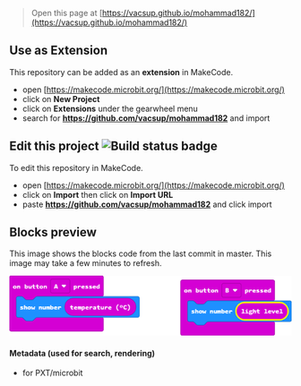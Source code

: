 
> Open this page at [https://vacsup.github.io/mohammad182/](https://vacsup.github.io/mohammad182/)

## Use as Extension

This repository can be added as an **extension** in MakeCode.

* open [https://makecode.microbit.org/](https://makecode.microbit.org/)
* click on **New Project**
* click on **Extensions** under the gearwheel menu
* search for **https://github.com/vacsup/mohammad182** and import

## Edit this project ![Build status badge](https://github.com/vacsup/mohammad182/workflows/MakeCode/badge.svg)

To edit this repository in MakeCode.

* open [https://makecode.microbit.org/](https://makecode.microbit.org/)
* click on **Import** then click on **Import URL**
* paste **https://github.com/vacsup/mohammad182** and click import

## Blocks preview

This image shows the blocks code from the last commit in master.
This image may take a few minutes to refresh.

![A rendered view of the blocks](https://github.com/vacsup/mohammad182/raw/master/.github/makecode/blocks.png)

#### Metadata (used for search, rendering)

* for PXT/microbit
<script src="https://makecode.com/gh-pages-embed.js"></script><script>makeCodeRender("{{ site.makecode.home_url }}", "{{ site.github.owner_name }}/{{ site.github.repository_name }}");</script>
